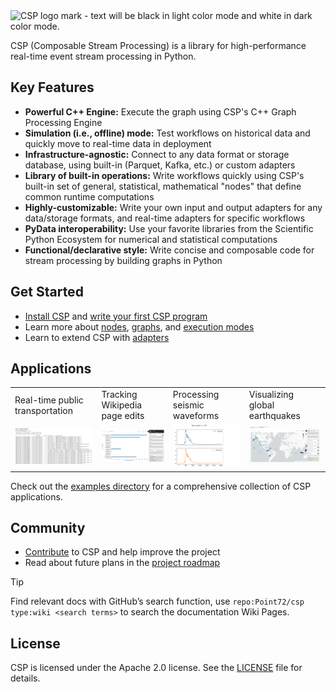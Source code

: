 <picture>
  <source media="(prefers-color-scheme: light)" srcset="https://raw.githubusercontent.com/Point72/csp/main/docs/img/csp-light.png">
  <source media="(prefers-color-scheme: dark)" srcset="https://raw.githubusercontent.com/Point72/csp/main/docs/img/csp-dark.png">
  <img alt="CSP logo mark - text will be black in light color mode and white in dark color mode." width="50%"/>
</picture>

CSP (Composable Stream Processing) is a library for high-performance real-time event stream processing in Python.

## Key Features

- **Powerful C++ Engine:** Execute the graph using CSP's C++ Graph Processing Engine
- **Simulation (i.e., offline) mode:** Test workflows on historical data and quickly move to real-time data in deployment
- **Infrastructure-agnostic:** Connect to any data format or storage database, using built-in (Parquet, Kafka, etc.) or custom adapters
- **Library of built-in operations:** Write workflows quickly using CSP's built-in set of general, statistical, mathematical "nodes" that define common runtime computations
- **Highly-customizable:** Write your own input and output adapters for any data/storage formats, and real-time adapters for specific workflows
- **PyData interoperability:** Use your favorite libraries from the Scientific Python Ecosystem for numerical and statistical computations
- **Functional/declarative style:** Write concise and composable code for stream processing by building graphs in Python

## Get Started

- [Install CSP](Installation) and [write your first CSP program](First-Steps)
- Learn more about [nodes](CSP-Node), [graphs](CSP-Graph), and [execution modes](Execution-Modes)
- Learn to extend CSP with [adapters](Adapters)

## Applications

<table>
  <tr>
    <td>Real-time public transportation</td>
    <td>Tracking Wikipedia page edits</td>
    <td>Processing seismic waveforms</td>
    <td>Visualizing global earthquakes</td>
  </tr>
  <tr>
    <td>
      <a href="https://github.com/Point72/csp/blob/main/examples/07_end_to_end/mta.ipynb">
        <img src="images/mta-example.png" width="300px">
      </a>
    </td>
    <td>
      <a href="https://github.com/Point72/csp/blob/main/examples/07_end_to_end/wikimedia.ipynb">
        <img src="images/wikimedia-example.png" width="300px">
      </a>
    </td>
    <td>
      <a href="https://github.com/Point72/csp/blob/main/examples/07_end_to_end/seismic_waveform.ipynb">
        <img src="images/seismic-waveform-example.png" width="300px">
      </a>
    </td>
    <td>
      <a href="https://github.com/Point72/csp/blob/main/examples/07_end_to_end/earthquake.ipynb">
        <img src="images/earthquake-example.png" width="300px">
      </a>
    </td>
  </tr>
</table>

Check out the [examples directory](https://github.com/Point72/csp/tree/main/examples) for a comprehensive collection of CSP applications.

## Community

- [Contribute](Contribute) to CSP and help improve the project
- Read about future plans in the [project roadmap](Roadmap)

> [!TIP]
> Find relevant docs with GitHub’s search function, use `repo:Point72/csp type:wiki <search terms>` to search the documentation Wiki Pages.

## License

CSP is licensed under the Apache 2.0 license. See the [LICENSE](https://github.com/Point72/csp/blob/main/LICENSE) file for details.
